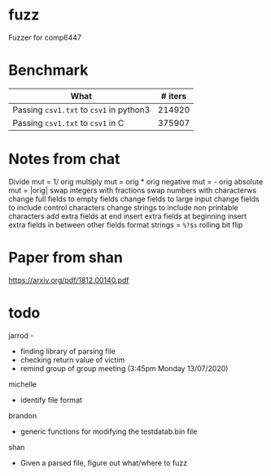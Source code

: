 # fuzz
Fuzzer for comp6447

# Benchmark

| What                                                 | # iters |
|------------------------------------------------------|---------|
| Passing `csv1.txt` to `csv1` in python3              | 214920  |
| Passing `csv1.txt` to `csv1` in C                    | 375907  |


# Notes from chat

Divide mut = 1/ orig
multiply mut = orig * orig
negative mut = - orig
absolute mut = |orig|
swap integers with fractions
swap numbers with characterws
change full fields to empty fields
change fields to large input
change fields to include control characters
change strings to include non printable characters
add extra fields at end
insert extra fields at beginning
insert extra fields in between other fields
format strings = `%?$s`
rolling bit flip

# Paper from shan

https://arxiv.org/pdf/1812.00140.pdf

# todo

jarrod -
- finding library of parsing file
- checking return value of victim
- remind group of group meeting (3:45pm Monday 13/07/2020)

michelle
- identify file format

brandon
- generic functions for modifying the testdatab.bin file

shan
- Given a parsed file, figure out what/where to fuzz


